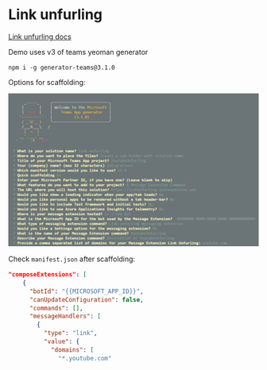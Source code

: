 # Link unfurling

[Link unfurling docs](https://docs.microsoft.com/en-us/microsoftteams/platform/messaging-extensions/how-to/link-unfurling?tabs=javascript)

Demo uses v3 of teams yeoman generator

```
npm i -g generator-teams@3.1.0
```

Options for scaffolding:

![scaffolding](_images/scaffolding.png)

Check `manifest.json` after scaffolding:

```json
"composeExtensions": [
    {
      "botId": "{{MICROSOFT_APP_ID}}",
      "canUpdateConfiguration": false,
      "commands": [],
      "messageHandlers": [
        {
          "type": "link",
          "value": {
            "domains": [
              "*.youtube.com"
```
